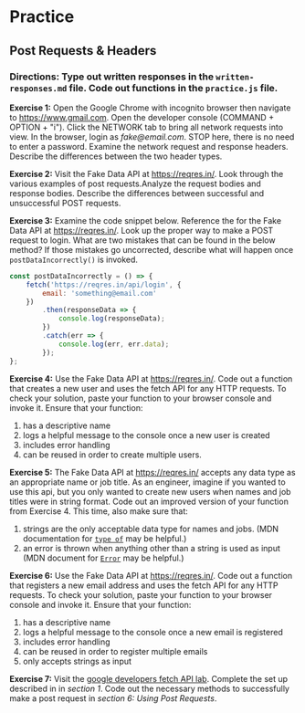 # Practice

## Post Requests & Headers

### Directions: Type out written responses in the `written-responses.md` file. Code out functions in the `practice.js` file.

**Exercise 1:**
Open the Google Chrome with incognito browser then navigate to https://www.gmail.com.
Open the developer console (COMMAND + OPTION + "i"). Click the NETWORK tab to bring all network requests into view.
In the browser, login as _fake@email.com_. STOP here, there is no need to enter a password.
Examine the network request and response headers.
Describe the differences between the two header types.

**Exercise 2:**
Visit the Fake Data API at https://reqres.in/.
Look through the various examples of post requests.Analyze the request bodies and response bodies.
Describe the differences between successful and unsuccessful POST requests.

**Exercise 3:**
Examine the code snippet below.
Reference the for the Fake Data API at https://reqres.in/. Look up the proper way to make a POST request to login.
What are two mistakes that can be found in the below method?
If those mistakes go uncorrected, describe what will happen once `postDataIncorrectly()` is invoked.

```javascript
const postDataIncorrectly = () => {
	fetch('https://reqres.in/api/login', {
		email: 'something@email.com'
	})
		.then(responseData => {
			console.log(responseData);
		})
		.catch(err => {
			console.log(err, err.data);
		});
};
```

**Exercise 4:**
Use the Fake Data API at https://reqres.in/.
Code out a function that creates a new user and uses the fetch API for any HTTP requests.
To check your solution, paste your function to your browser console and invoke it.
Ensure that your function:

1. has a descriptive name
2. logs a helpful message to the console once a new user is created
3. includes error handling
4. can be reused in order to create multiple users.

**Exercise 5:**
The Fake Data API at https://reqres.in/ accepts any data type as an appropriate name or job title.
As an engineer, imagine if you wanted to use this api, but you only wanted to create new users
when names and job titles were in string format.
Code out an improved version of your function from Exercise 4.
This time, also make sure that:

1. strings are the only acceptable data type for names and jobs. (MDN documentation for [`type of`](https://developer.mozilla.org/en-US/docs/Web/JavaScript/Reference/Operators/typeof) may be helpful.)
2. an error is thrown when anything other than a string is used as input (MDN document for [`Error`](https://developer.mozilla.org/en-US/docs/Web/JavaScript/Reference/Global_Objects/Error) may be helpful.)

**Exercise 6:**
Use the Fake Data API at https://reqres.in/.
Code out a function that registers a new email address and uses the fetch API for any HTTP requests.
To check your solution, paste your function to your browser console and invoke it.
Ensure that your function:

1. has a descriptive name
2. logs a helpful message to the console once a new email is registered
3. includes error handling
4. can be reused in order to register multiple emails
5. only accepts strings as input

**Exercise 7:**
Visit the [google developers fetch API lab](https://developers.google.com/web/ilt/pwa/lab-fetch-api).
Complete the set up described in in _section 1_.
Code out the necessary methods to successfully make a post request in _section 6: Using Post Requests_.
